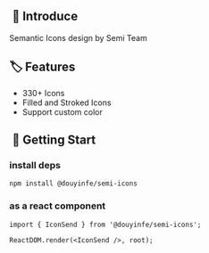 ##  📣 Introduce

Semantic Icons design by Semi Team

## 🏷 Features

- 330+ Icons
- Filled and Stroked Icons
- Support custom color

##  🚀 Getting Start

### install deps

```shell
npm install @douyinfe/semi-icons
```

### as a react component

```tsx
import { IconSend } from '@douyinfe/semi-icons';

ReactDOM.render(<IconSend />, root);
```


